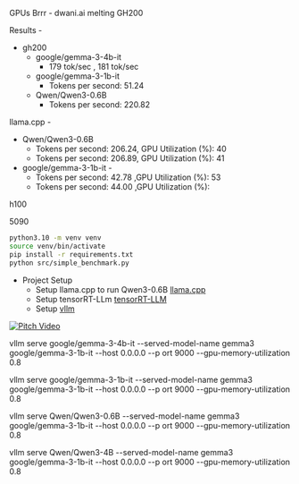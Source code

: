 GPUs Brrr - dwani.ai melting GH200 

Results - 

- gh200
  - google/gemma-3-4b-it 
    - 179 tok/sec , 181 tok/sec
  - google/gemma-3-1b-it 
    - Tokens per second: 51.24
  - Qwen/Qwen3-0.6B
    - Tokens per second: 220.82


llama.cpp - 
- Qwen/Qwen3-0.6B  
    - Tokens per second: 206.24, GPU Utilization (%): 40
    - Tokens per second: 206.89, GPU Utilization (%): 41
- google/gemma-3-1b-it  - 
    - Tokens per second: 42.78 ,GPU Utilization (%): 53
    - Tokens per second: 44.00 ,GPU Utilization (%): 
  

h100

5090


```bash
python3.10 -m venv venv
source venv/bin/activate
pip install -r requirements.txt
python src/simple_benchmark.py
```


- Project Setup
  - Setup llama.cpp to run Qwen3-0.6B [llama.cpp](docs/llama_cpp_setup.md)
  - Setup tensorRT-LLm [tensorRT-LLM](docs/tensorRT-setup.md)
  - Setup [vllm](vllm.md)


[![Pitch Video](https://img.youtube.com/vi/4DnyKMTQf2w/hqdefault.jpg)](https://youtu.be/4DnyKMTQf2w)


vllm serve google/gemma-3-4b-it --served-model-name gemma3 google/gemma-3-1b-it --host 0.0.0.0 --p
ort 9000 --gpu-memory-utilization 0.8

vllm serve google/gemma-3-1b-it --served-model-name gemma3 google/gemma-3-1b-it --host 0.0.0.0 --p
ort 9000 --gpu-memory-utilization 0.8

vllm serve Qwen/Qwen3-0.6B --served-model-name gemma3 google/gemma-3-1b-it --host 0.0.0.0 --p
ort 9000 --gpu-memory-utilization 0.8

vllm serve Qwen/Qwen3-4B --served-model-name gemma3 google/gemma-3-1b-it --host 0.0.0.0 --p
ort 9000 --gpu-memory-utilization 0.8

